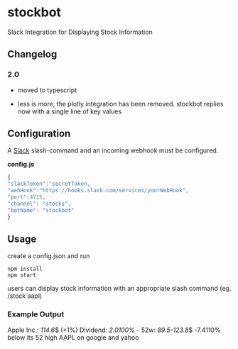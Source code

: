 # stockbot
Slack Integration for Displaying Stock Information

## Changelog

### 2.0

* moved to typescript

* less is more, the plotly integration has been removed. stockbot replies now with a single line of key values

## Configuration

A [Slack](https://api.slack.com/) slash-command and an incoming webhook must be configured.

**config.js**
```javascript
{
"slackToken":"secretToken,
"webHook":"https://hooks.slack.com/services/yourWebHook",
"port":4715,
"channel": "stocks",
"botName": "stockbot"
}
```

## Usage

create a config.json and run
```
npm install
npm start
```

users can display stock information with an appropriate slash command (eg. /stock aapl)

### Example Output

Apple Inc.: *114.6*$ (+1%) Dividend: *2.0100%* - 52w: *89.5-123.8*$ -7.4110% below its 52 high   AAPL on google and yahoo


 
